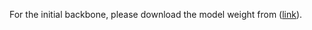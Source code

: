 For the initial backbone, please download the model weight from ([link](https://drive.google.com/file/d/120xLY_pGZlm3tqaLxTLVp99e06muBjJC/view?usp=drive_link)).
